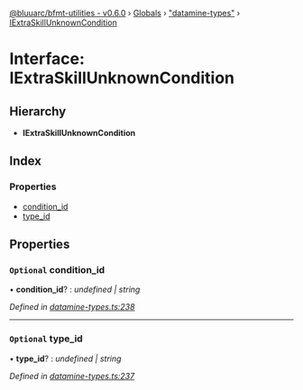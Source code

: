 [@bluuarc/bfmt-utilities - v0.6.0](../README.md) › [Globals](../globals.md) › ["datamine-types"](../modules/_datamine_types_.md) › [IExtraSkillUnknownCondition](_datamine_types_.iextraskillunknowncondition.md)

# Interface: IExtraSkillUnknownCondition

## Hierarchy

* **IExtraSkillUnknownCondition**

## Index

### Properties

* [condition_id](_datamine_types_.iextraskillunknowncondition.md#optional-condition_id)
* [type_id](_datamine_types_.iextraskillunknowncondition.md#optional-type_id)

## Properties

### `Optional` condition_id

• **condition_id**? : *undefined | string*

*Defined in [datamine-types.ts:238](https://github.com/BluuArc/bfmt-utilities/blob/master/src/datamine-types.ts#L238)*

___

### `Optional` type_id

• **type_id**? : *undefined | string*

*Defined in [datamine-types.ts:237](https://github.com/BluuArc/bfmt-utilities/blob/master/src/datamine-types.ts#L237)*
